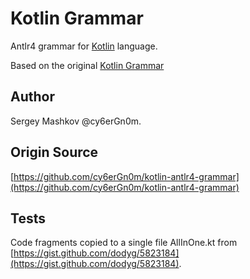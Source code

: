 # Kotlin Grammar

Antlr4 grammar for [Kotlin](http://kotlinlang.org) language.

Based on the original [Kotlin Grammar](https://kotlinlang.org/docs/reference/grammar.html)

## Author

Sergey Mashkov @cy6erGn0m.

## Origin Source

[https://github.com/cy6erGn0m/kotlin-antlr4-grammar](https://github.com/cy6erGn0m/kotlin-antlr4-grammar)

## Tests

Code fragments copied to a single file AllInOne.kt from 
[https://gist.github.com/dodyg/5823184](https://gist.github.com/dodyg/5823184).